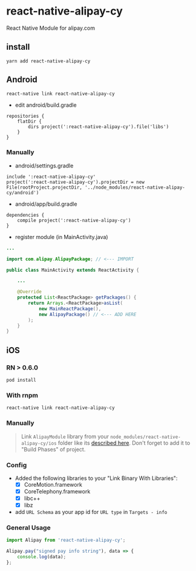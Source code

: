 # react-native-alipay-cy

React Native Module for alipay.com

## install

```
yarn add react-native-alipay-cy
```

## Android

```
react-native link react-native-alipay-cy
```

* edit android/build.gradle

```
repositories {
    flatDir {
        dirs project(':react-native-alipay-cy').file('libs')
    }
}
```

### Manually

* android/settings.gradle

```
include ':react-native-alipay-cy'
project(':react-native-alipay-cy').projectDir = new File(rootProject.projectDir, '../node_modules/react-native-alipay-cy/android')
```

* android/app/build.gradle

```
dependencies {
    compile project(':react-native-alipay-cy')
}
```

* register module (in MainActivity.java)

```java
...

import com.alipay.AlipayPackage; // <--- IMPORT

public class MainActivity extends ReactActivity {

    ...

    @Override
    protected List<ReactPackage> getPackages() {
        return Arrays.<ReactPackage>asList(
            new MainReactPackage(),
            new AlipayPackage() // <--- ADD HERE
        );
    }
}
```

## iOS

### RN > 0.6.0
```
pod install
```

### With rnpm

```
react-native link react-native-alipay-cy
```

### Manually

> Link `AlipayModule` library from your `node_modules/react-native-alipay-cy/ios` folder like its [described here](http://facebook.github.io/react-native/docs/linking-libraries-ios.html). Don't forget to add it to "Build Phases" of project.

### Config

* Added the following libraries to your "Link Binary With Libraries":
  * [x] CoreMotion.framework
  * [x] CoreTelephony.framework
  * [x] libc++
  * [x] libz
  
* add `URL Schema` as your app id for `URL type` in `Targets - info`

### General Usage

```javascript
import Alipay from 'react-native-alipay-cy';

```

```javascript
Alipay.pay("signed pay info string"), data => {
    console.log(data);
};

```
